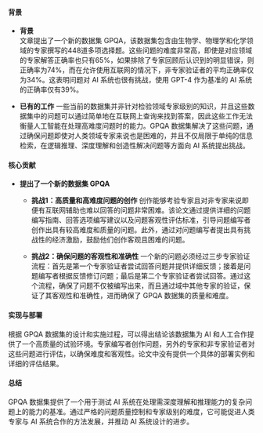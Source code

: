#### 背景
- **背景**       
    文章提出了一个新的数据集 GPQA，该数据集包含由生物学、物理学和化学领域的专家撰写的448道多项选择题。这些问题的难度非常高，即使是对应领域的专家解答正确率也只有65%，如果排除了专家回顾后认识到的明显错误，则正确率为74%，而在允许使用互联网的情况下，非专家验证者的平均正确率仅为34%。这表明问题对 AI 系统也很有挑战，使用 GPT-4 作为基准的 AI 系统的正确率仅有39%。

- **已有的工作**
    一些当前的数据集并非针对检验领域专家级别的知识，并且这些数据集中的问题可以通过简单地在互联网上查询来找到答案，因此这些工作无法衡量人工智能在处理高难度问题时的能力。GPQA 数据集解决了这些问题，通过确保问题即使对人类领域专家来说也是困难的，并且不仅局限于单纯的信息检索，在逻辑推理、深度理解和创造性解决问题等方面向 AI 系统提出挑战。

#### 核心贡献
- **提出了一个新的数据集 GPQA**
    - **挑战1：高质量和高难度问题的创作**
        创作能够考验专家且对非专家来说即便有互联网辅助也难以回答的问题非常困难。该论文通过提供详细的问题编写指南、回答选项编写建议以及问题客观性评估标准，引导问题编写者创作出具有较高难度和质量的问题。此外，通过对问题编写者提出具有挑战性的经济激励，鼓励他们创作客观且困难的问题。

    - **挑战2：确保问题的客观性和准确性**
        一个新的问题必须经过三步专家验证流程：首先是第一个专家验证者尝试回答问题并提供详细反馈；接着是问题编写者根据反馈修订问题；最后是第二个专家验证者尝试回答。通过这个流程，确保了问题不仅被编写出来，而且通过域中其他专家的验证，保证了其客观性和准确性，进而确保了 GPQA 数据集的质量和难度。

#### 实现与部署
根据 GPQA 数据集的设计和实施过程，可以得出结论该数据集为 AI 和人工合作提供了一个高质量的试验环境。专家编写者创作问题，另外的专家和非专家验证者对这些问题进行评估，以确保难度和客观性。论文中没有提供一个具体的部署实例和详细的评估结果。

#### 总结
GPQA 数据集提供了一个用于测试 AI 系统在处理需深度理解和推理能力的复杂问题上的能力的基准。通过严格的问题质量控制和专家级别的难度，它可能促进人类专家与 AI 系统合作的方法发展，并推动 AI 系统设计的进步。